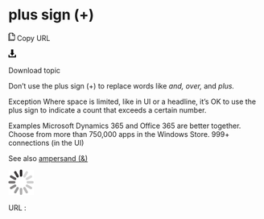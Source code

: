 ﻿# plus sign (+)

![Copy URL](media/plus-sign/Copy.png)
Copy URL

![Download](media/plus-sign/Download.png)

Download topic

Don’t use the plus sign (+) to replace words like *and, over,* and *plus.*

Exception
Where space is limited, like in UI or a headline, it’s OK to use the
plus sign to indicate a count that exceeds a certain number.

Examples 
Microsoft Dynamics 365 and Office 365 are better together.
Choose from more than 750,000 apps in the Windows Store.
999+ connections (in the UI) 

See also [ampersand (&)](https://worldready.cloudapp.net/Styleguide/Read?id=2700&topicid=32501)

![In progress](media/plus-sign/activity-large.gif)

URL :
